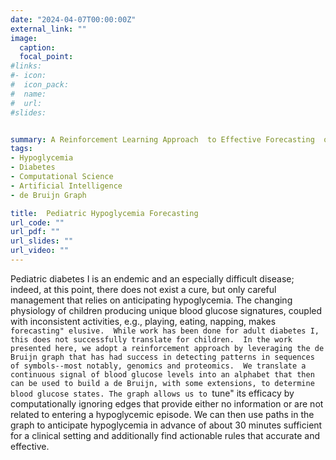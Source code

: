 ```yaml
---
date: "2024-04-07T00:00:00Z"
external_link: ""
image:
  caption: 
  focal_point: 
#links:
#- icon: 
#  icon_pack: 
#  name: 
#  url: 
#slides: 


summary: A Reinforcement Learning Approach  to Effective Forecasting  of Pediatric Hypoglycemia in Diabetes I Patients: an extended de Bruijn Graph
tags:
- Hypoglycemia 
- Diabetes 
- Computational Science
- Artificial Intelligence
- de Bruijn Graph

title:  Pediatric Hypoglycemia Forecasting
url_code: ""
url_pdf: ""
url_slides: ""
url_video: ""
---
```

Pediatric diabetes I is an endemic and an especially difficult disease; indeed, at this point, there does not exist a cure, but only careful management that relies on anticipating hypoglycemia. The changing physiology of children producing unique blood glucose signatures, coupled with inconsistent activities, e.g., playing, eating, napping, makes ``forecasting" elusive.  While work has been done for adult diabetes I, this does not successfully translate for children.  In the work presented here, we adopt a reinforcement approach by leveraging the de Bruijn graph that has had success in detecting patterns in sequences of symbols--most notably, genomics and proteomics.  We translate a continuous signal of blood glucose levels into an alphabet that then can be used to build a de Bruijn, with some extensions, to determine blood glucose states. The graph allows us to ``tune" its efficacy by computationally ignoring edges that provide either no information or are not related to entering a hypoglycemic episode. We can then use paths in the graph to anticipate hypoglycemia in advance of about 30 minutes sufficient for a clinical setting and additionally find actionable rules that accurate and effective.